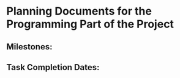 # Planning Documents for the Programming Part of the Project
## Milestones:

## Task Completion Dates: